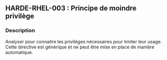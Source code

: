 ## HARDE-RHEL-003 : Principe de moindre privilège

### Description

Analyser pour connaitre les privilèges nécessaires pour limiter leur usage.
Cette directive est générique et ne peut être mise en place de manière automatique.

